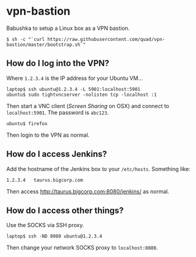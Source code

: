 # vpn-bastion

Babushka to setup a Linux box as a VPN bastion.

```shell
$ sh -c "`curl https://raw.githubusercontent.com/quad/vpn-bastion/master/bootstrap.sh`"
```

## How do I log into the VPN?

Where `1.2.3.4` is the IP address for your Ubuntu VM...

```shell
laptop$ ssh ubuntu@1.2.3.4 -L 5901:localhost:5901
ubuntu$ sudo tightvncserver -nolisten tcp -localhost :1
```

Then start a VNC client (*Screen Sharing* on OSX) and connect to `localhost:5901`. The password is `abc123`.

```shell
ubuntu$ firefox
```

Then login to the VPN as normal.

## How do I access Jenkins?

Add the hostname of the Jenkins box to your `/etc/hosts`. Something like:

```
1.2.3.4   taurus.bigcorp.com
```

Then access http://taurus.bigcorp.com:8080/jenkins/ as normal.

## How do I access other things?

Use the SOCKS via SSH proxy.

```shell
laptop$ ssh -ND 8080 ubuntu@1.2.3.4
```

Then change your network SOCKS proxy to `localhost:8080`.
